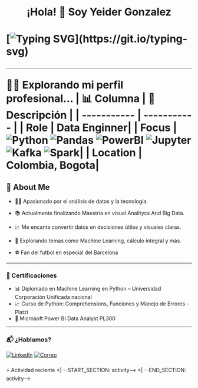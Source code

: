 <h1 align="center">¡Hola! 👋 Soy Yeider Gonzalez<h1>

[![Typing SVG](https://readme-typing-svg.demolab.com?font=Fira+Code&pause=1000&color=9966FF&width=435&lines=Data+Analyst;Data+engineer;Data+Scientist;)](https://git.io/typing-svg)

---
👨‍💻 Explorando mi perfil profesional...
| 📊 Columna | 📌 Descripción |
| ----------- | ----------- |
| Role | Data Enginner|
| Focus | ![Python](https://img.shields.io/badge/-Python-9966ff?logo=python&logoColor=f1f1f1) ![Pandas](https://img.shields.io/badge/-Pandas-9966ff?logo=pandas&logoColor=f1f1f1) ![PowerBI](https://img.shields.io/badge/-PowerBI-9966ff?logo=googleanalytics&logoColor=f1f1f1) ![Jupyter](https://img.shields.io/badge/-Jupyter-9966ff?logo=jupyter&logoColor=f1f1f1) ![Kafka](https://img.shields.io/badge/-Kafka-9966ff?logo=Kafka&logoColor=f1f1f1) ![Spark](https://img.shields.io/badge/-Spark-9966ff?logo=Spark&logoColor=f1f1f1)|
| Location | Colombia, Bogota|

## 🚀 About Me

- 👨‍💻 Apasionado por el análisis de datos y la tecnología.

- 📚 Actualmente finalizando Maestria en visual Analitycs And Big Data.

- 📈 Me encanta convertir datos en decisiones útiles y visuales claras.

- 🧠 Explorando temas como Machine Learning,   cálculo integral y más.

- ⚽ Fan del futbol en especial del Barcelona

---

### 📜 Certificaciones

- 📊 Diplomado en Machine Learning en Python – Universidad Corporación Unificada nacional
- 📈 Curso de Python: Comprehensions, Funciones y Manejo de Errores - Platzi
- 🧠 Microsoft Power BI Data Analyst PL300

---

### 📬 ¿Hablamos?

[![LinkedIn](https://img.shields.io/badge/LinkedIn-blue?style=for-the-badge&logo=linkedin)](https://www.linkedin.com/in/yeider-gonzalez-460a711a2/)
[![Correo](https://img.shields.io/badge/Correo-electrónico-red?style=for-the-badge&logo=gmail)](mailto:yeryer972@gmail.com)


###
:zap: Actividad reciente
<| --START_SECTION: activity-->
<| --END_SECTION: activity-->
